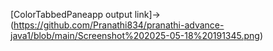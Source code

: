 [ColorTabbedPaneapp output link]->(https://github.com/Pranathi834/pranathi-advance-java1/blob/main/Screenshot%202025-05-18%20191345.png)
